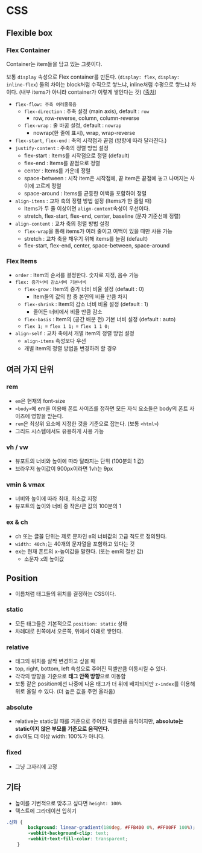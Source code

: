 # CSS

## Flexible box

### Flex Container

Container는 item들을 담고 있는 그릇이다.

보통 `display` 속성으로 Flex container를 만든다. (`display: flex`, `display: inline-flex`) 둘의 차이는 block처럼 수직으로 쌓느냐, inline처럼 수평으로 쌓느냐 차이다. (내부 items가 아니라 container가 이렇게 쌓인다는 것) ([출처]( https://heropy.blog/2018/11/24/css-flexible-box/ ))

- `flex-flow: 주축 여러줄묶음`
    - `flex-direction` : 주축 설정 (main axis), default : `row`
        - row, row-reverse, column, column-reverse
    - `flex-wrap` : 줄 바꿈 설정, default : `nowrap`
        - nowrap(한 줄에 표시), wrap, wrap-reverse
- `flex-start`, `flex-end` : 축의 시작점과 끝점 (방향에 따라 달라진다.)
- `justify-content` : 주축의 정렬 방법 설정
    - flex-start : Items를 시작점으로 정렬 (default)
    - flex-end : Items를 끝점으로 정렬
    - center : Items를 가운데 정렬
    - space-between : 시작 item은 시작점에, 끝 item은 끝점에 놓고 나머지는 사이에 고르게 정렬
    - space-around : Items를 균등한 여백을 포함하여 정렬
- `align-items` : 교차 축의 정렬 방법 설정 (Items가 한 줄일 때)
    - Items가 두 줄 이상이면 `align-content`속성이 우선이다.
    - stretch, flex-start, flex-end, center, baseline (문자 기준선에 정렬)
- `align-content` : 교차 축의 정렬 방법 설정
    - `flex-wrap`을 통해 items가 여러 줄이고 여백이 있을 때만 사용 가능
    - stretch : 교차 축을 채우기 위해 items를 늘림 (default)
    - flex-start, flex-end, center, space-between, space-around

### Flex Items

- `order` : Item의 순서를 결정한다. 숫자로 지정, 음수 가능
- `flex: 증가너비 감소너비 기본너비`
    - `flex-grow` : Item의 증가 너비 비율 설정 (default : 0)
        - Item들의 값의 합 중 본인의 비율 만큼 차지
    - `flex-shrink` : Item의 감소 너비 비율 설정 (default : 1)
        - 줄어든 너비에서 비율 만큼 감소
    - `flex-basis` : Item의 (공간 배분 전) 기본 너비 설정 (default : auto)
    - `flex 1;` = `flex 1 1;` = `flex 1 1 0;`
- `align-self` : 교차 축에서 개별 item의 정렬 방법 설정
    - `align-items` 속성보다 우선
    - 개별 item의 정렬 방법을 변경하려 할 경우

## 여러 가지 단위

### rem

- `em`은 현재의 font-size
- `<body>`에 em을 이용해 폰트 사이즈를 정하면 모든 자식 요소들은 body의 폰트 사이즈에 영향을 받는다.
- `rem`은 최상위 요소에 지정한 것을 기준으로 잡는다. (보통 `<html>`)
- 그리드 시스템에서도 유용하게 사용 가능

### vh / vw

- 뷰포트의 너비와 높이에 따라 달라지는 단위 (100분의 1 값)
- 브라우저 높이값이 900px이라면 1vh는 9px

### vmin & vmax

- 너비와 높이에 따라 최대, 최소값 지정
- 뷰포트의 높이와 너비 중 작은/큰 값의 100분의 1

### ex & ch

- ch 또는 글꼴 단위는 제로 문자인 `0`의 너비값의 고급 척도로 정의된다.
- `width: 40ch;`는 40개의 문자열을 포함하고 있다는 것
- ex는 현재 폰트의 x-높이값을 말한다. (또는 em의 절반 값)
    - 소문자 `x`의 높이값

## Position

- 이름처럼 태그들의 위치를 결정하는 CSS이다.

### static

- 모든 태그들은 기본적으로 `position: static` 상태
- 차례대로 왼쪽에서 오른쪽, 위에서 아래로 쌓인다.

### relative

- 태그의 위치를 살짝 변경하고 싶을 때
- top, right, bottom, left 속성으로 주어진 픽셀만큼 이동시킬 수 있다.
- 각각의 방향을 기준으로 **태그 안쪽 방향**으로 이동함
- 보통 같은 position에선 나중에 나온 태그가 더 위에 배치되지만 `z-index`를 이용해 위로 올릴 수 있다. (더 높은 값을 주면 올라옴)

### absolute

- relative는 static일 때를 기준으로 주어진 픽셀만큼 움직이지만, **absolute는 static이지 않은 부모를 기준으로 움직인다.**
- div여도 더 이상 width: 100%가 아니다.

### fixed

- 그냥 그자리에 고정

## 기타

- 높이를 기변적으로 맞추고 싶다면 `height: 100%`
- 텍스트에 그라데이션 입히기

```css
.신화 {
        background: linear-gradient(180deg, #FFB400 0%, #FF00FF 100%);
        -webkit-background-clip: text;
        -webkit-text-fill-color: transparent;
    }
```

